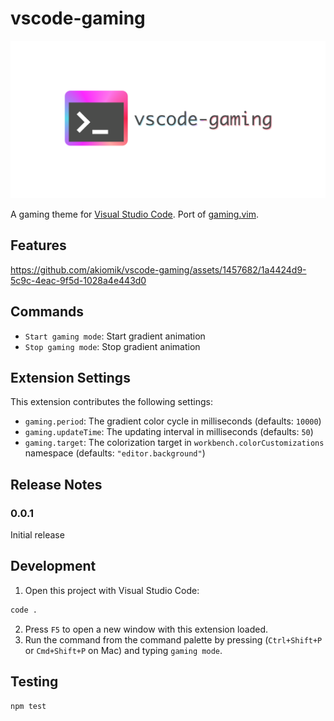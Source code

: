 # vscode-gaming

![banner](images/github-banner.png)

A gaming theme for [Visual Studio Code](https://azure.microsoft.com/en-us/products/visual-studio-code).
Port of [gaming.vim](https://github.com/high-moctane/gaming.vim).

## Features

https://github.com/akiomik/vscode-gaming/assets/1457682/1a4424d9-5c9c-4eac-9f5d-1028a4e443d0

## Commands

* `Start gaming mode`: Start gradient animation
* `Stop gaming mode`: Stop gradient animation

## Extension Settings

This extension contributes the following settings:

* `gaming.period`: The gradient color cycle in milliseconds (defaults: `10000`)
* `gaming.updateTime`: The updating interval in milliseconds (defaults: `50`)
* `gaming.target`: The colorization target in `workbench.colorCustomizations` namespace (defaults: `"editor.background"`)

## Release Notes

### 0.0.1

Initial release

## Development

1. Open this project with Visual Studio Code:

```bash
code .
```

2. Press `F5` to open a new window with this extension loaded.
3. Run the command from the command palette by pressing (`Ctrl+Shift+P` or `Cmd+Shift+P` on Mac) and typing `gaming mode`.

## Testing

```bash
npm test
```
